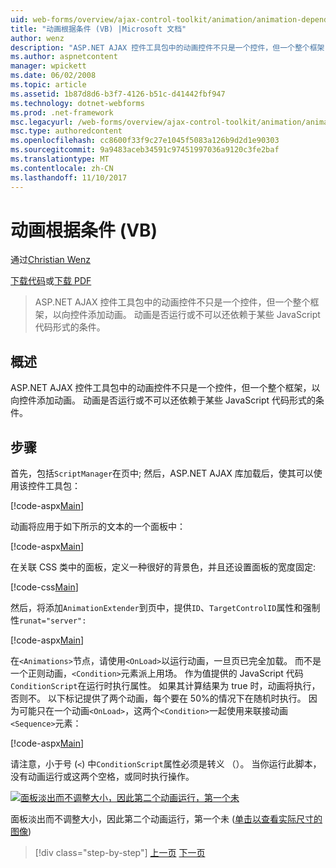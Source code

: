 ```yaml
---
uid: web-forms/overview/ajax-control-toolkit/animation/animation-depending-on-a-condition-vb
title: "动画根据条件 (VB) |Microsoft 文档"
author: wenz
description: "ASP.NET AJAX 控件工具包中的动画控件不只是一个控件，但一个整个框架，以向控件添加动画。 动画是否..."
ms.author: aspnetcontent
manager: wpickett
ms.date: 06/02/2008
ms.topic: article
ms.assetid: 1b87d8d6-b3f7-4126-b51c-d41442fbf947
ms.technology: dotnet-webforms
ms.prod: .net-framework
msc.legacyurl: /web-forms/overview/ajax-control-toolkit/animation/animation-depending-on-a-condition-vb
msc.type: authoredcontent
ms.openlocfilehash: cc8600f33f9c27e1045f5083a126b9d2d1e90303
ms.sourcegitcommit: 9a9483aceb34591c97451997036a9120c3fe2baf
ms.translationtype: MT
ms.contentlocale: zh-CN
ms.lasthandoff: 11/10/2017
---
```

<a name="animation-depending-on-a-condition-vb"></a>动画根据条件 (VB)
====================
通过[Christian Wenz](https://github.com/wenz)

[下载代码](http://download.microsoft.com/download/f/9/a/f9a26acd-8df4-4484-8a18-199e4598f411/Animation4.vb.zip)或[下载 PDF](http://download.microsoft.com/download/6/7/1/6718d452-ff89-4d3f-a90e-c74ec2d636a3/animation4VB.pdf)

> ASP.NET AJAX 控件工具包中的动画控件不只是一个控件，但一个整个框架，以向控件添加动画。 动画是否运行或不可以还依赖于某些 JavaScript 代码形式的条件。


## <a name="overview"></a>概述

ASP.NET AJAX 控件工具包中的动画控件不只是一个控件，但一个整个框架，以向控件添加动画。 动画是否运行或不可以还依赖于某些 JavaScript 代码形式的条件。

## <a name="steps"></a>步骤

首先，包括`ScriptManager`在页中; 然后，ASP.NET AJAX 库加载后，使其可以使用该控件工具包：

[!code-aspx[Main](animation-depending-on-a-condition-vb/samples/sample1.aspx)]

动画将应用于如下所示的文本的一个面板中：

[!code-aspx[Main](animation-depending-on-a-condition-vb/samples/sample2.aspx)]

在关联 CSS 类中的面板，定义一种很好的背景色，并且还设置面板的宽度固定:

[!code-css[Main](animation-depending-on-a-condition-vb/samples/sample3.css)]

然后，将添加`AnimationExtender`到页中，提供`ID`、`TargetControlID`属性和强制性`runat="server":`

[!code-aspx[Main](animation-depending-on-a-condition-vb/samples/sample4.aspx)]

在`<Animations>`节点，请使用`<OnLoad>`以运行动画，一旦页已完全加载。 而不是一个正则动画，`<Condition>`元素派上用场。 作为值提供的 JavaScript 代码`ConditionScript`在运行时执行属性。 如果其计算结果为 true 时，动画将执行，否则不。 以下标记提供了两个动画，每个要在 50%的情况下在随机时执行。 因为可能只在一个动画`<OnLoad>`，这两个`<Condition>`一起使用来联接动画`<Sequence>`元素：

[!code-aspx[Main](animation-depending-on-a-condition-vb/samples/sample5.aspx)]

请注意，小于号 (`<`) 中`ConditionScript`属性必须是转义 （）。 当你运行此脚本，没有动画运行或这两个空格，或同时执行操作。


[![面板淡出而不调整大小，因此第二个动画运行，第一个未](animation-depending-on-a-condition-vb/_static/image2.png)](animation-depending-on-a-condition-vb/_static/image1.png)

面板淡出而不调整大小，因此第二个动画运行，第一个未 ([单击以查看实际尺寸的图像](animation-depending-on-a-condition-vb/_static/image3.png))

>[!div class="step-by-step"]
[上一页](executing-several-animations-after-each-other-vb.md)
[下一页](picking-one-animation-out-of-a-list-vb.md)
